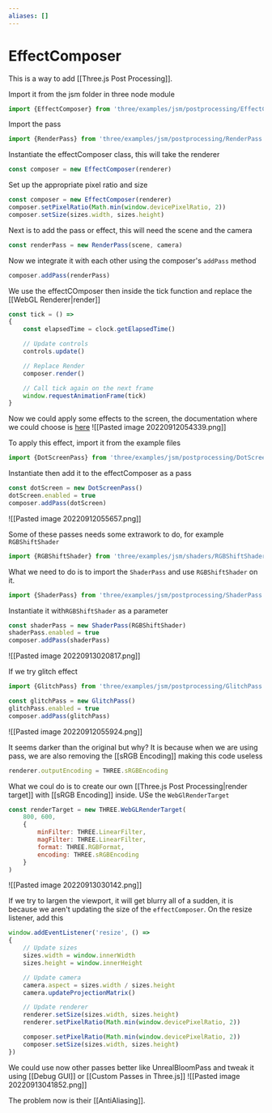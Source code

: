 ```yaml
---
aliases: []
---
```

# EffectComposer
This is a way to add [[Three.js Post Processing]].

Import it from the jsm folder in three node module
```js
import {EffectComposer} from 'three/examples/jsm/postprocessing/EffectComposer'
```

Import the pass
```js
import {RenderPass} from 'three/examples/jsm/postprocessing/RenderPass'
```

Instantiate the effectComposer class, this will take the renderer
```js
const composer = new EffectComposer(renderer)
```

Set up the appropriate pixel ratio and size
```js
const composer = new EffectComposer(renderer)
composer.setPixelRatio(Math.min(window.devicePixelRatio, 2))
composer.setSize(sizes.width, sizes.height)
```

Next is to add the pass or effect, this will need the scene and the camera
```js
const renderPass = new RenderPass(scene, camera)
```

Now we integrate it with each other using the composer's `addPass` method
```js
composer.addPass(renderPass)
```

We use the effectCOmposer then inside the tick function and replace the [[WebGL Renderer|render]]
```js
const tick = () =>
{
    const elapsedTime = clock.getElapsedTime()

    // Update controls
    controls.update()

    // Replace Render
    composer.render()

    // Call tick again on the next frame
    window.requestAnimationFrame(tick)
}
```

Now we could apply some effects to the screen, the documentation where we could choose is [here](https://threejs.org/docs/index.html?q=post#examples/en/postprocessing/EffectComposer)
![[Pasted image 20220912054339.png]]


To apply this effect, import it from the example files
```js
import {DotScreenPass} from 'three/examples/jsm/postprocessing/DotScreenPass'
```

Instantiate then add it to the effectComposer as a pass
```js
const dotScreen = new DotScreenPass()
dotScreen.enabled = true
composer.addPass(dotScreen)
```

![[Pasted image 20220912055657.png]]


Some of these passes needs some extrawork to do, for example `RGBShiftShader`
```js
import {RGBShiftShader} from 'three/examples/jsm/shaders/RGBShiftShader'
```

What we need to do is to import the `ShaderPass` and use `RGBShiftShader` on it.
```js
import {ShaderPass} from 'three/examples/jsm/postprocessing/ShaderPass'
```

Instantiate it with`RGBShiftShader` as a parameter
```js
const shaderPass = new ShaderPass(RGBShiftShader)
shaderPass.enabled = true
composer.addPass(shaderPass)
```

![[Pasted image 20220913020817.png]]



If we try glitch effect
```js
import {GlitchPass} from 'three/examples/jsm/postprocessing/GlitchPass'
```

```js
const glitchPass = new GlitchPass()
glitchPass.enabled = true
composer.addPass(glitchPass)
```

![[Pasted image 20220912055924.png]]

It seems darker than the original but why? 
It is because when we are using pass, we are also removing the [[sRGB Encoding]] making this code useless
```js
renderer.outputEncoding = THREE.sRGBEncoding
```

What we coul do is to create our own [[Three.js Post Processing|render target]] with [[sRGB Encoding]] inside.
USe the `WebGlRenderTarget`
```js
const renderTarget = new THREE.WebGLRenderTarget(
	800, 600,
	{
		minFilter: THREE.LinearFilter,
		magFilter: THREE.LinearFilter,
		format: THREE.RGBFormat,
		encoding: THREE.sRGBEncoding
	}
)
```

![[Pasted image 20220913030142.png]]

If we try to largen the viewport, it will get blurry all of a sudden, it is because we aren't updating the size of the `effectComposer`. On the resize listener, add this
```js
window.addEventListener('resize', () =>
{
    // Update sizes
    sizes.width = window.innerWidth
    sizes.height = window.innerHeight

    // Update camera
    camera.aspect = sizes.width / sizes.height
    camera.updateProjectionMatrix()

    // Update renderer
    renderer.setSize(sizes.width, sizes.height)
    renderer.setPixelRatio(Math.min(window.devicePixelRatio, 2))

    composer.setPixelRatio(Math.min(window.devicePixelRatio, 2))
    composer.setSize(sizes.width, sizes.height)
})
```

We could use now other passes better like UnrealBloomPass and tweak it using [[Debug GUI]] or [[Custom Passes in Three.js]]
![[Pasted image 20220913041852.png]]


The problem now is their [[AntiAliasing]].